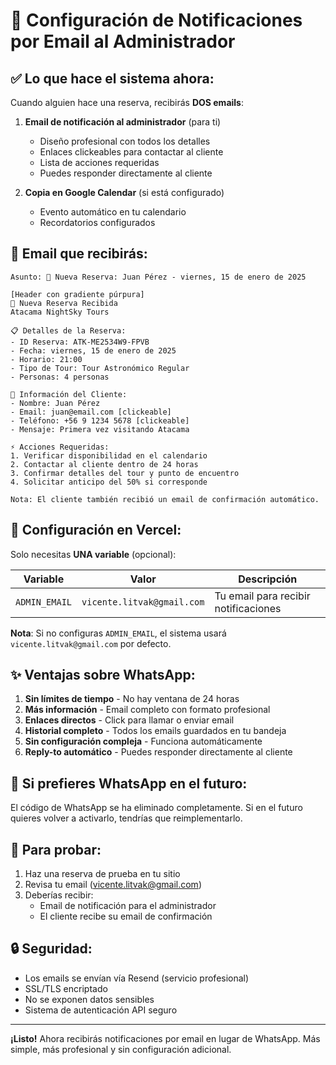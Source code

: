 # 📧 Configuración de Notificaciones por Email al Administrador

## ✅ Lo que hace el sistema ahora:

Cuando alguien hace una reserva, recibirás **DOS emails**:

1. **Email de notificación al administrador** (para ti)
   - Diseño profesional con todos los detalles
   - Enlaces clickeables para contactar al cliente
   - Lista de acciones requeridas
   - Puedes responder directamente al cliente

2. **Copia en Google Calendar** (si está configurado)
   - Evento automático en tu calendario
   - Recordatorios configurados

## 📧 Email que recibirás:

```
Asunto: 🌟 Nueva Reserva: Juan Pérez - viernes, 15 de enero de 2025

[Header con gradiente púrpura]
🌟 Nueva Reserva Recibida
Atacama NightSky Tours

📋 Detalles de la Reserva:
- ID Reserva: ATK-ME2534W9-FPVB
- Fecha: viernes, 15 de enero de 2025
- Horario: 21:00
- Tipo de Tour: Tour Astronómico Regular
- Personas: 4 personas

👤 Información del Cliente:
- Nombre: Juan Pérez
- Email: juan@email.com [clickeable]
- Teléfono: +56 9 1234 5678 [clickeable]
- Mensaje: Primera vez visitando Atacama

⚡ Acciones Requeridas:
1. Verificar disponibilidad en el calendario
2. Contactar al cliente dentro de 24 horas
3. Confirmar detalles del tour y punto de encuentro
4. Solicitar anticipo del 50% si corresponde

Nota: El cliente también recibió un email de confirmación automático.
```

## 🔧 Configuración en Vercel:

Solo necesitas **UNA variable** (opcional):

| Variable | Valor | Descripción |
|----------|-------|-------------|
| `ADMIN_EMAIL` | `vicente.litvak@gmail.com` | Tu email para recibir notificaciones |

**Nota**: Si no configuras `ADMIN_EMAIL`, el sistema usará `vicente.litvak@gmail.com` por defecto.

## ✨ Ventajas sobre WhatsApp:

1. **Sin límites de tiempo** - No hay ventana de 24 horas
2. **Más información** - Email completo con formato profesional
3. **Enlaces directos** - Click para llamar o enviar email
4. **Historial completo** - Todos los emails guardados en tu bandeja
5. **Sin configuración compleja** - Funciona automáticamente
6. **Reply-to automático** - Puedes responder directamente al cliente

## 📱 Si prefieres WhatsApp en el futuro:

El código de WhatsApp se ha eliminado completamente. Si en el futuro quieres volver a activarlo, tendrías que reimplementarlo.

## 🧪 Para probar:

1. Haz una reserva de prueba en tu sitio
2. Revisa tu email (vicente.litvak@gmail.com)
3. Deberías recibir:
   - Email de notificación para el administrador
   - El cliente recibe su email de confirmación

## 🔒 Seguridad:

- Los emails se envían vía Resend (servicio profesional)
- SSL/TLS encriptado
- No se exponen datos sensibles
- Sistema de autenticación API seguro

---

**¡Listo!** Ahora recibirás notificaciones por email en lugar de WhatsApp. Más simple, más profesional y sin configuración adicional.